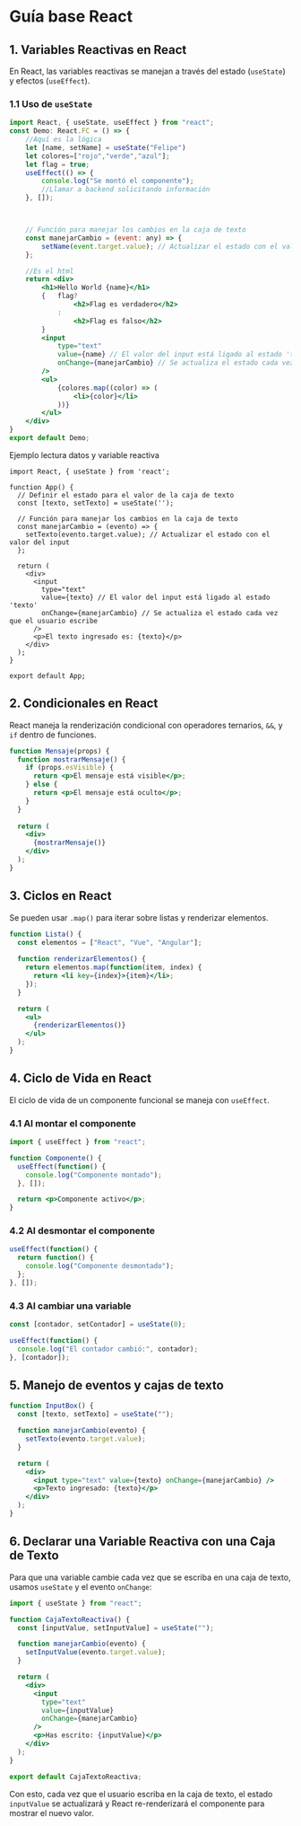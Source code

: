 # Guía base React

## 1. Variables Reactivas en React
En React, las variables reactivas se manejan a través del estado (`useState`) y efectos (`useEffect`).

### 1.1 Uso de `useState`
```jsx
import React, { useState, useEffect } from "react";
const Demo: React.FC = () => {
    //Aquí es la lógica
    let [name, setName] = useState("Felipe")
    let colores=["rojo","verde","azul"];
    let flag = true;
    useEffect(() => {
        console.log("Se montó el componente");
        //Llamar a backend solicitando información
    }, []);



    // Función para manejar los cambios en la caja de texto
    const manejarCambio = (event: any) => {
        setName(event.target.value); // Actualizar el estado con el valor del input
    };

    //Es el html
    return <div>
        <h1>Hello World {name}</h1>
        {   flag? 
                <h2>Flag es verdadero</h2>
            :
                <h2>Flag es falso</h2>
        }
        <input
            type="text"
            value={name} // El valor del input está ligado al estado 'texto'
            onChange={manejarCambio} // Se actualiza el estado cada vez que el usuario escribe
        />
        <ul>
            {colores.map((color) => (
                <li>{color}</li>
            ))}
        </ul>
    </div>
}
export default Demo;
```
Ejemplo lectura datos y variable reactiva
```
import React, { useState } from 'react';

function App() {
  // Definir el estado para el valor de la caja de texto
  const [texto, setTexto] = useState('');

  // Función para manejar los cambios en la caja de texto
  const manejarCambio = (evento) => {
    setTexto(evento.target.value); // Actualizar el estado con el valor del input
  };

  return (
    <div>
      <input 
        type="text" 
        value={texto} // El valor del input está ligado al estado 'texto'
        onChange={manejarCambio} // Se actualiza el estado cada vez que el usuario escribe
      />
      <p>El texto ingresado es: {texto}</p>
    </div>
  );
}

export default App;
```
## 2. Condicionales en React
React maneja la renderización condicional con operadores ternarios, `&&`, y `if` dentro de funciones.

```jsx
function Mensaje(props) {
  function mostrarMensaje() {
    if (props.esVisible) {
      return <p>El mensaje está visible</p>;
    } else {
      return <p>El mensaje está oculto</p>;
    }
  }
  
  return (
    <div>
      {mostrarMensaje()}
    </div>
  );
}
```

## 3. Ciclos en React
Se pueden usar `.map()` para iterar sobre listas y renderizar elementos.

```jsx
function Lista() {
  const elementos = ["React", "Vue", "Angular"];
  
  function renderizarElementos() {
    return elementos.map(function(item, index) {
      return <li key={index}>{item}</li>;
    });
  }

  return (
    <ul>
      {renderizarElementos()}
    </ul>
  );
}
```

## 4. Ciclo de Vida en React
El ciclo de vida de un componente funcional se maneja con `useEffect`.

### 4.1 Al montar el componente
```jsx
import { useEffect } from "react";

function Componente() {
  useEffect(function() {
    console.log("Componente montado");
  }, []);

  return <p>Componente activo</p>;
}
```

### 4.2 Al desmontar el componente
```jsx
useEffect(function() {
  return function() {
    console.log("Componente desmontado");
  };
}, []);
```

### 4.3 Al cambiar una variable
```jsx
const [contador, setContador] = useState(0);

useEffect(function() {
  console.log("El contador cambió:", contador);
}, [contador]);
```

## 5. Manejo de eventos y cajas de texto
```jsx
function InputBox() {
  const [texto, setTexto] = useState("");

  function manejarCambio(evento) {
    setTexto(evento.target.value);
  }

  return (
    <div>
      <input type="text" value={texto} onChange={manejarCambio} />
      <p>Texto ingresado: {texto}</p>
    </div>
  );
}
```

## 6. Declarar una Variable Reactiva con una Caja de Texto
Para que una variable cambie cada vez que se escriba en una caja de texto, usamos `useState` y el evento `onChange`:

```jsx
import { useState } from "react";

function CajaTextoReactiva() {
  const [inputValue, setInputValue] = useState("");

  function manejarCambio(evento) {
    setInputValue(evento.target.value);
  }

  return (
    <div>
      <input 
        type="text" 
        value={inputValue} 
        onChange={manejarCambio} 
      />
      <p>Has escrito: {inputValue}</p>
    </div>
  );
}

export default CajaTextoReactiva;
```

Con esto, cada vez que el usuario escriba en la caja de texto, el estado `inputValue` se actualizará y React re-renderizará el componente para mostrar el nuevo valor.

